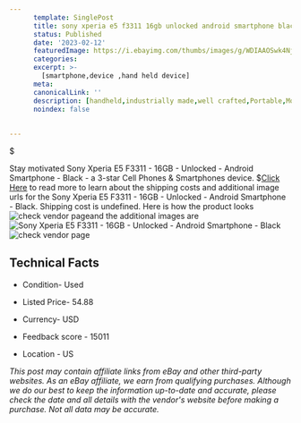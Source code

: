 ```yaml
---
      template: SinglePost
      title: sony xperia e5 f3311 16gb unlocked android smartphone black
      status: Published
      date: '2023-02-12'
      featuredImage: https://i.ebayimg.com/thumbs/images/g/WDIAAOSwk4Nj1DWM/s-l225.jpg
      categories: 
      excerpt: >-
        [smartphone,device ,hand held device]
      meta:
      canonicalLink: ''
      description: [handheld,industrially made,well crafted,Portable,Mobile,Compact,Convenient,Lightweight,Maneuverable,Man-portable,Miniature,Carriable,Hand-held,Light,Holdable,Transportable,Mobile device,Pocket-sized,On-the-go,Wireless,Cordless,Compact size,Convenient size, smartphone,device ,hand held device]
      noindex: false
      
        
---
```

$

Stay motivated Sony Xperia E5 F3311 - 16GB - Unlocked - Android Smartphone - Black - a 3-star Cell Phones & Smartphones device.
$[Click Here](https://www.ebay.com/itm/204226385424?hash=item2f8cd75610%3Ag%3AWDIAAOSwk4Nj1DWM&mkevt=1&mkcid=1&mkrid=711-53200-19255-0&campid=%253CePNCampaignId%253E&customid=%253CreferenceId%253E&toolid=10049) to read more to learn about the shipping costs and additional image urls for the Sony Xperia E5 F3311 - 16GB - Unlocked - Android Smartphone - Black. Shipping cost is undefined. Here is how the product looks ![check vendor page](https://i.ebayimg.com/thumbs/images/g/WDIAAOSwk4Nj1DWM/s-l225.jpg)and the additional images are![Sony Xperia E5 F3311 - 16GB - Unlocked - Android Smartphone - Black](https://i.ebayimg.com/images/g/WDIAAOSwk4Nj1DWM/s-l1600.jpg)![check vendor page](https://origin-galleryplus.ebayimg.com/ws/web/204226385424_2_0_1/225x225.jpg,https://origin-galleryplus.ebayimg.com/ws/web/204226385424_3_0_1/225x225.jpg,https://origin-galleryplus.ebayimg.com/ws/web/204226385424_4_0_1/225x225.jpg,https://origin-galleryplus.ebayimg.com/ws/web/204226385424_5_0_1/225x225.jpg,https://origin-galleryplus.ebayimg.com/ws/web/204226385424_6_0_1/225x225.jpg,https://origin-galleryplus.ebayimg.com/ws/web/204226385424_7_0_1/225x225.jpg)



 ## Technical Facts 



     
      

 - Condition- Used 


      

 - Listed Price- 54.88 


      

 - Currency- USD 


      

 - Feedback score - 15011 


      

 - Location - US 


      
      

 *_This post may contain affiliate links from eBay and other third-party websites. As an eBay affiliate, we earn from qualifying purchases. Although we do our best to keep the information up-to-date and accurate, please check the date and all details with the vendor's website before making a purchase. Not all data may be accurate._*






